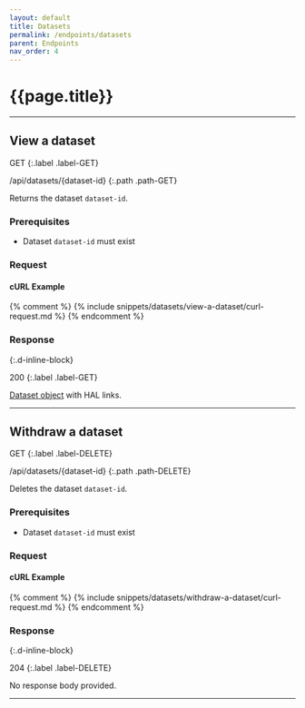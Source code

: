 ```yaml
---
layout: default
title: Datasets
permalink: /endpoints/datasets
parent: Endpoints
nav_order: 4
---
```


# {{page.title}}

---

## View a dataset

GET
{:.label .label-GET}

/api/datasets/{dataset-id}
{:.path .path-GET}

Returns the dataset `dataset-id`.

### Prerequisites
- Dataset `dataset-id` must exist

### Request
#### cURL Example
{% comment %}
{% include snippets/datasets/view-a-dataset/curl-request.md %}
{% endcomment %}

### Response
{:.d-inline-block}

200
{:.label .label-GET}

[Dataset object](data-structures#dataset) with HAL links.

---

## Withdraw a dataset

GET
{:.label .label-DELETE}

/api/datasets/{dataset-id}
{:.path .path-DELETE}

Deletes the dataset `dataset-id`.

### Prerequisites
- Dataset `dataset-id` must exist

### Request
#### cURL Example
{% comment %}
{% include snippets/datasets/withdraw-a-dataset/curl-request.md %}
{% endcomment %}

### Response
{:.d-inline-block}

204
{:.label .label-DELETE}

No response body provided.

---
